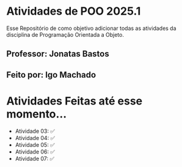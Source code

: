 # Atividades de POO 2025.1

Esse Repositório de como objetivo adicionar todas as atividades da disciplina de Programação Orientada a Objeto.


## Professor: Jonatas Bastos
## Feito por: Igo Machado  

# Atividades Feitas até esse momento...

- Atividade 03: ✅
- Atividade 04: ✅
- Atividade 05: ✅
- Atividade 06: ✅
- Atividade 07: ✅

